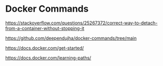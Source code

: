 # Docker Commands

https://stackoverflow.com/questions/25267372/correct-way-to-detach-from-a-container-without-stopping-it

https://github.com/deependujha/docker-commands/tree/main

https://docs.docker.com/get-started/

https://docs.docker.com/learning-paths/
